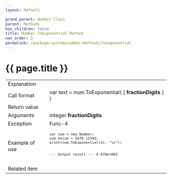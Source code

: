 ```yaml
---
layout: default

grand_parent: Number Class
parent: Methods
has_children: false
title: Number.ToExponential Method
nav_order: 2
permalink: /package/system/number/methods/toexponential
---
```

# {{ page.title }}


<table>
  <tr>
    <td>Explanation</td>
    <td colspan="2"></td>
  </tr>
  <tr>
    <td>Call format</td>
    <td colspan="2">var text = num.ToExponential( [ <b>fractionDigits</b> ] )</td>
  </tr>
  <tr>
    <td>Return value</td>
    <td colspan="2"></td>
  </tr>  
  <tr>
    <td>Arguments</td>
    <td>integer <b>fractionDigits</b></td>
    <td></td>
  </tr>
  <tr>
    <td>Exception</td>
    <td>Func-4</td>
    <td></td>
  </tr>
  <tr>
    <td>Example of use</td>
    <td colspan="2"><code><pre>var num = new Number;
num.Value = 5678.12345;
print(num.ToExponential(3), "\n");
 
--- Output result ---
5.678e+003</pre></code></td>
  </tr>
  <tr>
    <td>Related item</td>
    <td colspan="2"></td>
  </tr>
</table>



